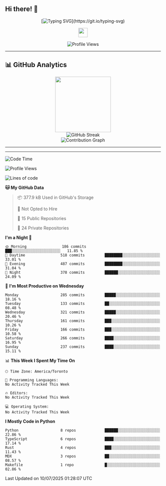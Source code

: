 ## Hi there! 👋

<div align="center">

<!-- Dynamic Typing Animation -->
[![Typing SVG](https://readme-typing-svg.herokuapp.com?font=Fira+Code&size=30&duration=3000&pause=1000&color=6366F1&center=true&vCenter=true&multiline=true&width=600&height=100&lines=Hello+%2C+I'm+Xindan+Zhang+%F0%9F%91%8B;)](https://git.io/typing-svg)

<!-- Animated Wave -->
<img src="https://raw.githubusercontent.com/MartinHeinz/MartinHeinz/master/wave.gif" width="30px" height="30px">

<!-- Profile Views Counter -->
![Profile Views](https://komarev.com/ghpvc/?username=XindanZhang&label=Profile%20views&color=6366f1&style=flat)

</div>

---


## 📊 GitHub Analytics

<div align="center">
  <img height="180em" src="https://github-readme-stats.vercel.app/api/top-langs/?username=XindanZhang&layout=compact&langs_count=8&theme=tokyonight&include_all_commits=true&count_private=true"/>
</div>

<div align="center">
  <img src="https://github-readme-streak-stats.herokuapp.com/?user=XindanZhang&theme=tokyonight" alt="GitHub Streak" />
</div>

<div align="center">
  <img src="https://github-readme-activity-graph.vercel.app/graph?username=XindanZhang&theme=tokyo-night&bg_color=1a1b27&color=70a5fd&line=70a5fd&point=c3e88d&area=true&hide_border=true" alt="Contribution Graph" />
</div>

---

---
<!--START_SECTION:waka-->
![Code Time](http://img.shields.io/badge/Code%20Time-27%20mins-blue)

![Profile Views](http://img.shields.io/badge/Profile%20Views-19-blue)

![Lines of code](https://img.shields.io/badge/From%20Hello%20World%20I%27ve%20Written-2.4%20million%20lines%20of%20code-blue)

**🐱 My GitHub Data** 

> 📦 377.9 kB Used in GitHub's Storage 
 > 
> 🚫 Not Opted to Hire
 > 
> 📜 15 Public Repositories 
 > 
> 🔑 24 Private Repositories 
 > 
**I'm a Night 🦉** 

```text
🌞 Morning                186 commits         ███░░░░░░░░░░░░░░░░░░░░░░   11.85 % 
🌆 Daytime                518 commits         ████████░░░░░░░░░░░░░░░░░   33.01 % 
🌃 Evening                487 commits         ████████░░░░░░░░░░░░░░░░░   31.04 % 
🌙 Night                  378 commits         ██████░░░░░░░░░░░░░░░░░░░   24.09 % 
```
📅 **I'm Most Productive on Wednesday** 

```text
Monday                   285 commits         █████░░░░░░░░░░░░░░░░░░░░   18.16 % 
Tuesday                  133 commits         ██░░░░░░░░░░░░░░░░░░░░░░░   08.48 % 
Wednesday                321 commits         █████░░░░░░░░░░░░░░░░░░░░   20.46 % 
Thursday                 161 commits         ███░░░░░░░░░░░░░░░░░░░░░░   10.26 % 
Friday                   166 commits         ███░░░░░░░░░░░░░░░░░░░░░░   10.58 % 
Saturday                 266 commits         ████░░░░░░░░░░░░░░░░░░░░░   16.95 % 
Sunday                   237 commits         ████░░░░░░░░░░░░░░░░░░░░░   15.11 % 
```


📊 **This Week I Spent My Time On** 

```text
🕑︎ Time Zone: America/Toronto

💬 Programming Languages: 
No Activity Tracked This Week

🔥 Editors: 
No Activity Tracked This Week

💻 Operating System: 
No Activity Tracked This Week
```

**I Mostly Code in Python** 

```text
Python                   8 repos             ██████░░░░░░░░░░░░░░░░░░░   22.86 % 
TypeScript               6 repos             ████░░░░░░░░░░░░░░░░░░░░░   17.14 % 
Rust                     4 repos             ███░░░░░░░░░░░░░░░░░░░░░░   11.43 % 
MDX                      3 repos             ██░░░░░░░░░░░░░░░░░░░░░░░   08.57 % 
Makefile                 1 repo              █░░░░░░░░░░░░░░░░░░░░░░░░   02.86 % 
```




 Last Updated on 10/07/2025 01:28:07 UTC
<!--END_SECTION:waka-->
